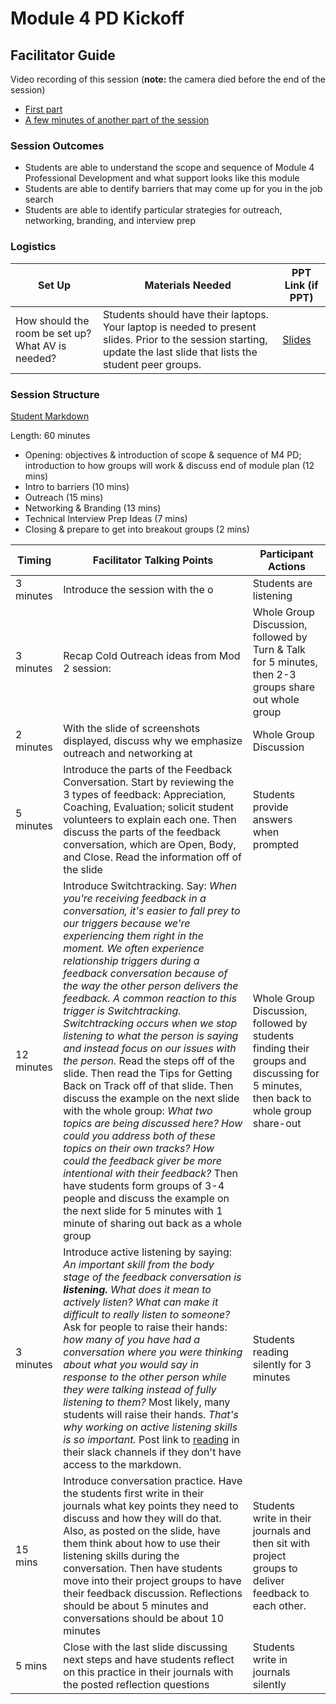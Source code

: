 # Module 4 PD Kickoff
## Facilitator Guide

Video recording of this session (**note:** the camera died before the end of the session)
* [First part](https://drive.google.com/file/d/0B6yM_FEMEdwzN3JjU1hEZjMwblE/view)
* [A few minutes of another part of the session](https://drive.google.com/file/d/0B6yM_FEMEdwzdW4tcGliaTYyZ1k/view)

### Session Outcomes

* Students are able to understand the scope and sequence of Module 4 Professional Development and what support looks like this module
* Students are able to dentify barriers that may come up for you in the job search
* Students are able to identify particular strategies for outreach, networking, branding, and interview prep

### Logistics

| Set Up | Materials Needed | PPT Link (if PPT)|
| ------ | ---------------- | ---------------- |
| How should the room be set up? What AV is needed? | Students should have their laptops. Your laptop is needed to present slides. Prior to the session starting, update the last slide that lists the student peer groups. | [Slides](https://docs.google.com/presentation/d/1DNPivOJBUUnWlwD-n-2K9dysidWPyVFaqCvMmy87Irw/edit?usp=sharing) |

### Session Structure

[Student Markdown](https://github.com/turingschool/career-development-curriculum/blob/master/module_four/pd_kickoff.md)

Length: 60 minutes
 
* Opening: objectives & introduction of scope & sequence of M4 PD; introduction to how groups will work & discuss end of module plan (12 mins)
* Intro to barriers (10 mins)
* Outreach (15 mins)
* Networking & Branding (13 mins)
* Technical Interview Prep Ideas (7 mins)
* Closing & prepare to get into breakout groups (2 mins)


| Timing        | Facilitator Talking Points        | Participant Actions  |
| ------------- | ----------- | ------------------------|
| 3 minutes | Introduce the session with the o  | Students are listening |
| 3 minutes | Recap Cold Outreach ideas from Mod 2 session:   |  Whole Group Discussion, followed by Turn & Talk for 5 minutes, then 2-3 groups share out whole group |
| 2 minutes | With the slide of screenshots displayed, discuss why we emphasize outreach and networking at  | Whole Group Discussion|
| 5 minutes | Introduce the parts of the Feedback Conversation. Start by reviewing the 3 types of feedback: Appreciation, Coaching, Evaluation; solicit student volunteers to explain each one. Then discuss the parts of the feedback conversation, which are Open, Body, and Close. Read the information off of the slide | Students provide answers when prompted |
| 12 minutes | Introduce Switchtracking. Say: *When you're receiving feedback in a conversation, it's easier to fall prey to our triggers because we're experiencing them right in the moment. We often experience relationship triggers during a feedback conversation because of the way the other person delivers the feedback. A common reaction to this trigger is Switchtracking. Switchtracking occurs when we stop listening to what the person is saying and instead focus on our issues with the person.* Read the steps off of the slide. Then read the Tips for Getting Back on Track off of that slide. Then discuss the example on the next slide with the whole group: *What two topics are being discussed here? How could you address both of these topics on their own tracks? How could the feedback giver be more intentional with their feedback?* Then have students form groups of 3-4 people and discuss the example on the next slide for 5 minutes with 1 minute of sharing out back as a whole group | Whole Group Discussion, followed by students finding their groups and discussing for 5 minutes, then back to whole group share-out |
| 3 minutes | Introduce active listening by saying: *An important skill from the body stage of the feedback conversation is **listening.** What does it mean to actively listen? What can make it difficult to really listen to someone?* Ask for people to raise their hands: *how many of you have had a conversation where you were thinking about what you would say in response to the other person while they were talking instead of fully listening to them?* Most likely, many students will raise their hands. *That's why working on active listening skills is so important.* Post link to [reading](https://www.fastcompany.com/3036026/5-ways-to-improve-your-listening-skills) in their slack channels if they don't have access to the markdown. |  Students reading silently for 3 minutes |
| 15 mins | Introduce conversation practice. Have the students first write in their journals what key points they need to discuss and how they will do that. Also, as posted on the slide, have them think about how to use their listening skills during the conversation. Then have students move into their project groups to have their feedback discussion. Reflections should be about 5 minutes and conversations should be about 10 minutes | Students write in their journals and then sit with project groups to deliver feedback to each other. |
| 5 mins | Close with the last slide discussing next steps and have students reflect on this practice in their journals with the posted reflection questions | Students write in journals silently |

  
 
